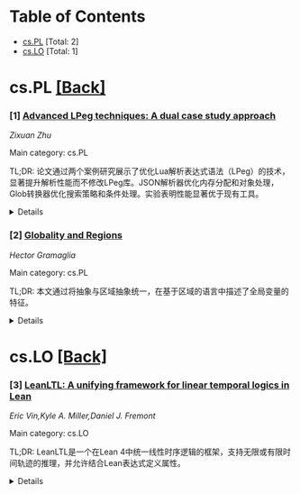 <div id=toc></div>

# Table of Contents

- [cs.PL](#cs.PL) [Total: 2]
- [cs.LO](#cs.LO) [Total: 1]


<div id='cs.PL'></div>

# cs.PL [[Back]](#toc)

### [1] [Advanced LPeg techniques: A dual case study approach](https://arxiv.org/abs/2507.01272)
*Zixuan Zhu*

Main category: cs.PL

TL;DR: 论文通过两个案例研究展示了优化Lua解析表达式语法（LPeg）的技术，显著提升解析性能而不修改LPeg库。JSON解析器优化内存分配和对象处理，Glob转换器优化搜索策略和条件处理。实验表明性能显著优于现有工具。


<details>
  <summary>Details</summary>
Motivation: 研究旨在通过优化LPeg语法构造，提升解析性能，为文本处理生态系统提供实用策略。

Method: 采用两种优化案例：JSON解析器通过替代捕获和表构造优化减少内存开销；Glob转换器通过分段边界分离、Cox扁平化搜索策略和优化条件处理避免回溯问题。

Result: JSON解析器处理速度达125 MB/s，优于dkjson，与rxi_json竞争；Glob转换器性能提升14-92%，比Minimatch快3-14倍。

Conclusion: 研究提供了LPeg解析器的实用优化技术，为文本处理领域贡献了有价值的策略。

Abstract: This paper presents advanced optimization techniques for Lua Parsing
Expression Grammars (LPeg) through two complementary case studies: a
high-performance JSON parser and a sophisticated Glob-to-LPeg pattern
converter. We demonstrate how strategic grammar construction can dramatically
improve parsing performance without modifying the underlying LPeg library. For
the JSON parser, we implement substitution capture and table construction
optimization to reduce memory allocation overhead and improve object
processing. For the Glob converter, we introduce segment-boundary separation,
implement Cox's flattened search strategy, and develop optimized braced
condition handling to prevent exponential backtracking. Comprehensive
benchmarks demonstrate that our JSON parser achieves processing speeds up to
125 MB/s on complex documents, consistently outperforming dkjson and showing
competitive results against rxi_json across most test cases. Our Glob-to-LPeg
converter exhibits 14-92% better performance than Bun.Glob and runs 3-14 times
faster than Minimatch across diverse pattern matching scenarios. This research
provides practical optimization techniques for LPeg-based parsers, contributing
valuable strategies to the text processing ecosystem.

</details>


### [2] [Globality and Regions](https://arxiv.org/abs/2507.01664)
*Hector Gramaglia*

Main category: cs.PL

TL;DR: 本文通过将抽象与区域抽象统一，在基于区域的语言中描述了全局变量的特征。


<details>
  <summary>Details</summary>
Motivation: 探索如何在函数式语言中清晰引入命令式操作，并通过线性保护确保内存安全。

Method: 在基于区域的Tofte和Talping语言中，统一抽象与区域抽象，分析全局变量的概念。

Result: 证明了全局语言中的全局变量概念源于区域语言中抽象与区域抽象的统一。

Conclusion: 全局变量的概念可通过抽象与区域抽象的统一在区域语言中实现。

Abstract: We obtain a characterization of global variables by unifying abstraction with
region abstraction in a region-based language. More precisely, in a previous
work a language called global was presented, whose virtue is to provide a
conceptually clear way of introducing imperative operations in a functional
language. Memory safety is provided by the concept of linear protection, which
connects the global system to a linear one. In this paper we show that the
concept of global variable provided by the global language arises from the
Tofte and Talping's region language through the unification of abstraction and
region abstraction.

</details>


<div id='cs.LO'></div>

# cs.LO [[Back]](#toc)

### [3] [LeanLTL: A unifying framework for linear temporal logics in Lean](https://arxiv.org/abs/2507.01780)
*Eric Vin,Kyle A. Miller,Daniel J. Fremont*

Main category: cs.LO

TL;DR: LeanLTL是一个在Lean 4中统一线性时序逻辑的框架，支持无限或有限时间轨迹的推理，并允许结合Lean表达式定义属性。


<details>
  <summary>Details</summary>
Motivation: 提供一个统一的框架，支持线性时序逻辑的推理，并简化涉及数值或其他类型的属性定义。

Method: 开发LeanLTL库，支持传统LTL语法与Lean表达式的结合，并提供自动化推理工具。

Result: 证明了标准LTL变体可嵌入框架，并通过示例展示了其在实际系统推理中的实用性。

Conclusion: LeanLTL为线性时序逻辑提供了一个灵活且实用的工具，能够结合Lean的现有功能进行高效推理。

Abstract: We propose LeanLTL, a unifying framework for linear temporal logics in Lean
4. LeanLTL supports reasoning about traces that represent either infinite or
finite linear time. The library allows traditional LTL syntax to be combined
with arbitrary Lean expressions, making it straightforward to define properties
involving numerical or other types. We prove that standard flavors of LTL can
be embedded in our framework. The library also provides automation for
reasoning about LeanLTL formulas in a way that facilitates using Lean's
existing tactics. Finally, we provide examples illustrating the utility of the
library in reasoning about systems that come from applications.

</details>
